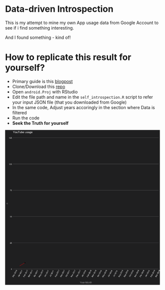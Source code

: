 # Data-driven Introspection

This is my attempt to mine my own App usage data from Google Account to see if i find something interesting. 

And I found something - kind of! 

# How to replicate this result for yourself?

- Primary guide is this [blogpost](https://datascienceplus.com/data-driven-introspection-of-my-android-mobile-usage-in-r/) 
- Clone/Download this [repo](https://github.com/amrrs/data-driven-introspection)
- Open `android.Proj` with RStudio
- Edit the file path and name in the `self_introspection.R` script to refer your input JSON file (that you downloaded from Google)
- In the same code, Adjust years accoringly in the section where Data is filtered
- Run the code
- **Seek the Truth for yourself** 

![youtube_usage](yt2.gif)

